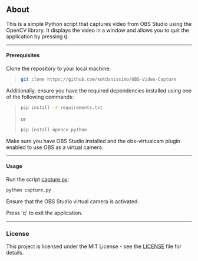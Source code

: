 ## About

This is a simple Python script that captures video from OBS Studio using the OpenCV library. It displays the video in a window and allows you to quit the application by pressing <kbd>Q</kbd>.

---

#### Prerequisites
Clone the repository to your local machine:

>```bash
>git clone https://github.com/kotdanissimo/OBS-Video-Capture
>```

Additionally, ensure you have the required dependencies installed using one of the following commands:

>```bash
>pip install -r requirements.txt
>```
>
>  or
>
>```bash
>pip install opencv-python
>```

Make sure you have OBS Studio installed and the obs-virtualcam plugin enabled to use OBS as a virtual camera.

---

#### Usage
Run the script [capture.py](capture.py):
```bash
python capture.py
```

Ensure that the OBS Studio virtual camera is activated.

Press 'q' to exit the application.

---

### License
This project is licensed under the MIT License - see the [LICENSE](LICENSE) file for details.
